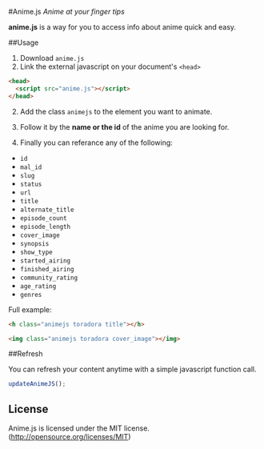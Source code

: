 #Anime.js
*Anime at your finger tips*

**anime.js** is a way for you to access info about anime quick and easy.

##Usage
1. Download `anime.js`
2. Link the external javascript on your document's `<head>`

  ```html
  <head>
    <script src="anime.js"></script>
  </head>
  ```
2. Add the class `animejs` to the element you want to animate.

3. Follow it by the **name or the id** of the anime you are looking for.

3. Finally you can referance any of the following:

  * `id`
  * `mal_id`
  * `slug`
  * `status`
  * `url`
  * `title`
  * `alternate_title`
  * `episode_count`
  * `episode_length`
  * `cover_image`
  * `synopsis`
  * `show_type`
  * `started_airing`
  * `finished_airing`
  * `community_rating`
  * `age_rating`
  * `genres`

Full example:
```html
<h class="animejs toradora title"></h>
```

```html
<img class="animejs toradora cover_image"></img>
```

##Refresh

You can refresh your content anytime with a simple javascript function call.
```javascript
updateAnimeJS();
```


## License
Anime.js is licensed under the MIT license. (http://opensource.org/licenses/MIT)
